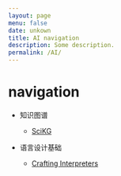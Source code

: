 ```yaml
---
layout: page
menu: false
date: unkown
title: AI navigation
description: Some description.
permalink: /AI/
---
```


# navigation

- 知识图谱
  
  - [SciKG](https://www.aminer.cn/scikg)

- 语言设计基础
  
  - [Crafting Interpreters](https://www.craftinginterpreters.com/contents.html)


